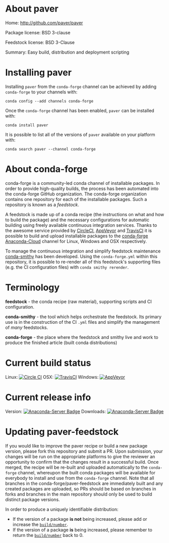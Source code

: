 About paver
===========

Home: http://github.com/paver/paver

Package license: BSD 3-clause

Feedstock license: BSD 3-Clause

Summary: Easy build, distribution and deployment scripting



Installing paver
================

Installing `paver` from the `conda-forge` channel can be achieved by adding `conda-forge` to your channels with:

```
conda config --add channels conda-forge
```

Once the `conda-forge` channel has been enabled, `paver` can be installed with:

```
conda install paver
```

It is possible to list all of the versions of `paver` available on your platform with:

```
conda search paver --channel conda-forge
```


About conda-forge
=================

conda-forge is a community-led conda channel of installable packages.
In order to provide high-quality builds, the process has been automated into the
conda-forge GitHub organization. The conda-forge organization contains one repository
for each of the installable packages. Such a repository is known as a *feedstock*.

A feedstock is made up of a conda recipe (the instructions on what and how to build
the package) and the necessary configurations for automatic building using freely
available continuous integration services. Thanks to the awesome service provided by
[CircleCI](https://circleci.com/), [AppVeyor](http://www.appveyor.com/)
and [TravisCI](https://travis-ci.org/) it is possible to build and upload installable
packages to the [conda-forge](https://anaconda.org/conda-forge)
[Anaconda-Cloud](http://docs.anaconda.org/) channel for Linux, Windows and OSX respectively.

To manage the continuous integration and simplify feedstock maintenance
[conda-smithy](http://github.com/conda-forge/conda-smithy) has been developed.
Using the ``conda-forge.yml`` within this repository, it is possible to re-render all of
this feedstock's supporting files (e.g. the CI configuration files) with ``conda smithy rerender``.


Terminology
===========

**feedstock** - the conda recipe (raw material), supporting scripts and CI configuration.

**conda-smithy** - the tool which helps orchestrate the feedstock.
                   Its primary use is in the construction of the CI ``.yml`` files
                   and simplify the management of *many* feedstocks.

**conda-forge** - the place where the feedstock and smithy live and work to
                  produce the finished article (built conda distributions)

Current build status
====================

Linux: [![Circle CI](https://circleci.com/gh/conda-forge/paver-feedstock.svg?style=shield)](https://circleci.com/gh/conda-forge/paver-feedstock)
OSX: [![TravisCI](https://travis-ci.org/conda-forge/paver-feedstock.svg?branch=master)](https://travis-ci.org/conda-forge/paver-feedstock)
Windows: [![AppVeyor](https://ci.appveyor.com/api/projects/status/github/conda-forge/paver-feedstock?svg=True)](https://ci.appveyor.com/project/conda-forge/paver-feedstock/branch/master)

Current release info
====================
Version: [![Anaconda-Server Badge](https://anaconda.org/conda-forge/paver/badges/version.svg)](https://anaconda.org/conda-forge/paver)
Downloads: [![Anaconda-Server Badge](https://anaconda.org/conda-forge/paver/badges/downloads.svg)](https://anaconda.org/conda-forge/paver)


Updating paver-feedstock
========================

If you would like to improve the paver recipe or build a new
package version, please fork this repository and submit a PR. Upon submission,
your changes will be run on the appropriate platforms to give the reviewer an
opportunity to confirm that the changes result in a successful build. Once
merged, the recipe will be re-built and uploaded automatically to the
`conda-forge` channel, whereupon the built conda packages will be available for
everybody to install and use from the `conda-forge` channel.
Note that all branches in the conda-forge/paver-feedstock are
immediately built and any created packages are uploaded, so PRs should be based
on branches in forks and branches in the main repository should only be used to
build distinct package versions.

In order to produce a uniquely identifiable distribution:
 * If the version of a package **is not** being increased, please add or increase
   the [``build/number``](http://conda.pydata.org/docs/building/meta-yaml.html#build-number-and-string).
 * If the version of a package **is** being increased, please remember to return
   the [``build/number``](http://conda.pydata.org/docs/building/meta-yaml.html#build-number-and-string)
   back to 0.
